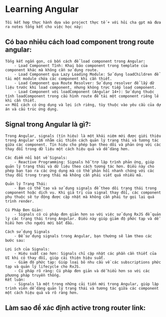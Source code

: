 # Learning Angular

    Tôi kết hợp thực hành dựa vào project thực tế + với hỏi cha gpt mà đưa ra notes tổng kết cho việc học này:

## Có bao nhiêu cách load component trong route angular:

    Tổng kết ngắn gọn, có bốn cách để load component trong Angular:
        - Load Component Tĩnh: Khai báo component trong template của component khác mà không cần sử dụng route.
        - Load Component qua Lazy Loading Module: Sử dụng loadChildren để tải một module chứa các component khi cần thiết.
        - Load Component qua Route Resolver: Sử dụng resolver để lấy dữ liệu trước khi load component, nhưng không trực tiếp load component.
        - Load Component với loadComponent (Angular 14+): Sử dụng thuộc tính loadComponent trong cấu hình route để tải một component riêng lẻ khi cần thiết.
    => Mỗi cách có ứng dụng và lợi ích riêng, tùy thuộc vào yêu cầu của dự án và cấu trúc ứng dụng.

## Signal trong Angular là gì?:

    Trong Angular, signals (tín hiệu) là một khái niệm mới được giới thiệu trong Angular v16 nhằm cải thiện cách quản lý trạng thái và tương tác giữa các component. Tín hiệu cho phép bạn theo dõi và phản ứng với các thay đổi trong dữ liệu một cách hiệu quả và dễ dàng hơn.

    Các điểm nổi bật về Signals:
        - Reactive Programming: Signals hỗ trợ lập trình phản ứng, giúp quản lý trạng thái và dữ liệu theo cách tương tác hơn. Điều này cho phép bạn tạo ra các ứng dụng mà có thể phản hồi nhanh chóng với các thay đổi trong trạng thái mà không cần phải viết quá nhiều mã.

    Quản lý Trạng Thái: 
        - Bạn có thể tạo và sử dụng signals để theo dõi trạng thái trong component hoặc dịch vụ. Khi giá trị của signal thay đổi, các component phụ thuộc sẽ tự động được cập nhật mà không cần phải tự gọi lại quá trình render.

    Cú Pháp Đơn Giản: 
        - Signals có cú pháp đơn giản hơn so với việc sử dụng RxJS để quản lý các trạng thái trong Angular. Điều này giúp giảm độ phức tạp và dễ hiểu hơn cho người mới bắt đầu.

    Cách sử dụng Signals
        - Để sử dụng signals trong Angular, bạn thường sẽ làm theo các bước sau:

    Lợi ích của Signals:
        - Hiệu suất cao hơn: Signals chỉ cập nhật các phần cần thiết của UI khi có thay đổi, giúp cải thiện hiệu suất.
        - Giảm độ phức tạp: Giúp loại bỏ nhu cầu về các subscriptions phức tạp và quản lý lifecycle cho RxJS.
        - Cú pháp rõ ràng: Cú pháp đơn giản và dễ hiểu hơn so với các phương pháp truyền thống.
    Kết luận:
        - Signals là một trong những cải tiến mới trong Angular, giúp lập trình viên dễ dàng quản lý trạng thái và tương tác giữa các component một cách hiệu quả và rõ ràng hơn.

## Làm sao để xác định active trong router link: